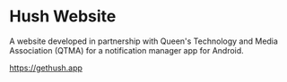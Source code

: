 # Hush Website

A website developed in partnership with Queen's Technology and Media Association (QTMA) for a notification manager app for Android.

https://gethush.app
